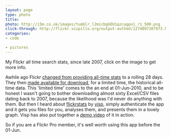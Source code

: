 ```yaml
---
layout: page
type: photo
title: 
photo: http://i5m.co.uk/images/tumblr_l2micbgGOU1qzcagpo1_r1_500.png
click-through: http://flickr.vispillo.org/output-authed/1274097387973.html
categories: 
- code

- pictures
---
```

My Flickr all time search stats, since late 2007, click on the image to get more info.

Awhile ago Flickr [changed from providing all-time stats](http://blog.flickr.net/en/2009/03/16/stats-for-today-and-more-yesterdays/) to a rolling 28 days. They then [made available for download](http://blog.flickr.net/en/2010/03/03/historical-referrer-data/), for a limited time, the historical all-time data. This 'limited time' comes to the an end at 01-Jun-2010, and to be honest I wasn't going to bother downloading almost sixty Excel/CSV files dating back to 2007, because the likelihood was I'd never do anything with them. But then I heard about [flickrstats](http://www.flickr.com/services/apps/72157623630152423) by [visp](http://www.flickr.com/services/apps/by/vispillo), simply authenticate the app and it gets you files for you, analyses them, and presents them in a lovely graph. Visp has also put together a [demo video](http://www.flickr.com/photos/vispillo/4611408243/) of it in action.

So if you are a Flickr Pro member, it's well worth using this app before the 01-Jun.
